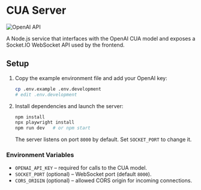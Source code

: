 # CUA Server

![OpenAI API](https://img.shields.io/badge/Powered_by-OpenAI_API-orange)

A Node.js service that interfaces with the OpenAI CUA model and exposes a Socket.IO WebSocket API used by the frontend.

## Setup

1. Copy the example environment file and add your OpenAI key:
   ```bash
   cp .env.example .env.development
   # edit .env.development
   ```
2. Install dependencies and launch the server:
   ```bash
   npm install
   npx playwright install
   npm run dev   # or npm start
   ```
   The server listens on port `8000` by default. Set `SOCKET_PORT` to change it.

### Environment Variables

- `OPENAI_API_KEY` – required for calls to the CUA model.
- `SOCKET_PORT` (optional) – WebSocket port (default `8000`).
- `CORS_ORIGIN` (optional) – allowed CORS origin for incoming connections.
